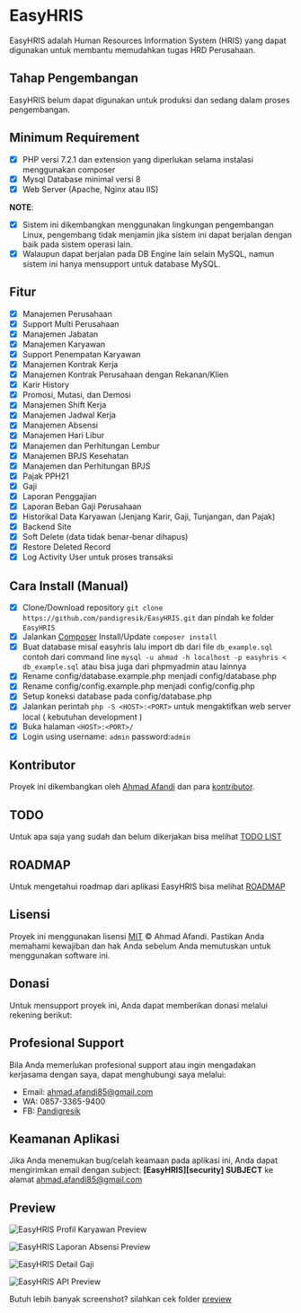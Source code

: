 # EasyHRIS

EasyHRIS adalah Human Resources Information System (HRIS) yang dapat digunakan untuk membantu memudahkan tugas HRD Perusahaan.

## Tahap Pengembangan

EasyHRIS belum dapat digunakan untuk produksi dan sedang dalam proses pengembangan.

## Minimum Requirement

- [x] PHP versi 7.2.1 dan extension yang diperlukan selama instalasi menggunakan composer
- [x] Mysql Database minimal versi 8
- [x] Web Server (Apache, Nginx atau IIS)

**NOTE**:

- [x] Sistem ini dikembangkan menggunakan lingkungan pengembangan Linux, pengembang tidak menjamin jika sistem ini dapat berjalan dengan baik pada sistem operasi lain.
- [x] Walaupun dapat berjalan pada DB Engine lain selain MySQL, namun sistem ini hanya mensupport untuk database MySQL.

## Fitur

- [x] Manajemen Perusahaan
- [x] Support Multi Perusahaan
- [x] Manajemen Jabatan
- [x] Manajemen Karyawan
- [x] Support Penempatan Karyawan
- [x] Manajemen Kontrak Kerja
- [x] Manajemen Kontrak Perusahaan dengan Rekanan/Klien
- [x] Karir History
- [x] Promosi, Mutasi, dan Demosi
- [x] Manajemen Shift Kerja
- [x] Manajemen Jadwal Kerja
- [x] Manajemen Absensi
- [x] Manajemen Hari Libur
- [x] Manajemen dan Perhitungan Lembur
- [x] Manajemen BPJS Kesehatan
- [x] Manajemen dan Perhitungan BPJS
- [x] Pajak PPH21
- [x] Gaji
- [x] Laporan Penggajian
- [x] Laporan Beban Gaji Perusahaan
- [x] Historikal Data Karyawan (Jenjang Karir, Gaji, Tunjangan, dan Pajak)
- [x] Backend Site
- [x] Soft Delete (data tidak benar-benar dihapus)
- [x] Restore Deleted Record
- [x] Log Activity User untuk proses transaksi

## Cara Install (Manual)

- [x] Clone/Download repository `git clone https://github.com/pandigresik/EasyHRIS.git` dan pindah ke folder `EasyHRIS`
- [x] Jalankan [Composer](https://getcomposer.org/download) Install/Update `composer install`
- [x] Buat database misal easyhris lalu import db dari file `db_example.sql` contoh dari command line `mysql -u ahmad -h localhost -p easyhris < db_example.sql` atau bisa juga dari phpmyadmin atau lainnya
- [x] Rename config/database.example.php menjadi config/database.php
- [x] Rename config/config.example.php menjadi config/config.php
- [x] Setup koneksi database pada config/database.php
- [x] Jalankan perintah `php -S <HOST>:<PORT>` untuk mengaktifkan web server local ( kebutuhan development )
- [x] Buka halaman `<HOST>:<PORT>/`
- [x] Login using username: `admin` password:`admin`

## Kontributor

Proyek ini dikembangkan oleh [Ahmad Afandi](https://github.com/ppandigresik) dan para [kontributor](https://github.com/pandigresik/EasyHRIS/graphs/contributors).

## TODO

Untuk apa saja yang sudah dan belum dikerjakan bisa melihat [TODO LIST](TODO.md)

## ROADMAP

Untuk mengetahui roadmap dari aplikasi EasyHRIS bisa melihat [ROADMAP](ROADMAP.md)

## Lisensi

Proyek ini menggunakan lisensi [MIT](https://tldrlegal.com/license/mit-license) &copy; Ahmad Afandi.
Pastikan Anda memahami kewajiban dan hak Anda sebelum Anda memutuskan untuk menggunakan software ini.

## Donasi

Untuk mensupport proyek ini, Anda dapat memberikan donasi melalui rekening berikut:

## Profesional Support

Bila Anda memerlukan profesional support atau ingin mengadakan kerjasama dengan saya, dapat menghubungi saya melalui:

- Email: [ahmad.afandi85@gmail.com](mailto:ahmad.afandi85@gmail.com)
- WA: 0857-3365-9400
- FB: [Pandigresik](https://facebook.com/pandi.cerme)

## Keamanan Aplikasi

Jika Anda menemukan bug/celah keamaan pada aplikasi ini, Anda dapat mengirimkan email dengan subject: **[EasyHRIS][security] SUBJECT** ke alamat [ahmad.afandi85@gmail.com](mailto:ahmad.afandi85@gmail.com)

## Preview

![EasyHRIS Profil Karyawan Preview](preview/preview.png)

![EasyHRIS Laporan Absensi Preview](preview/preview2.png)

![EasyHRIS Detail Gaji](preview/penggajian3.png)

![EasyHRIS API Preview](preview/api-preview.png)

Butuh lebih banyak screenshot? silahkan cek folder [preview](preview)
